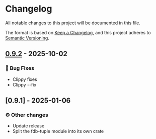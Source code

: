 # Changelog

All notable changes to this project will be documented in this file.

The format is based on [Keep a Changelog](https://keepachangelog.com/en/1.0.0/),
and this project adheres to [Semantic Versioning](https://semver.org/spec/v2.0.0.html).

## [0.9.2] - 2025-10-02

### <!-- 1 -->🐛 Bug Fixes

- Clippy fixes
- Clippy --fix

[0.9.2]: https://github.com/foundationdb-rs}/foundationdb-rs/compare/0.9.1..0.9.2


## [0.9.1] - 2025-01-06

### <!-- 4 -->⚙️ Other changes

- Update release
- Split the fdb-tuple module into its own crate



